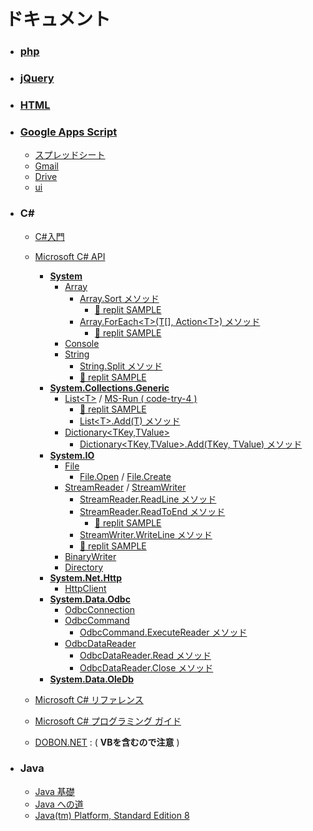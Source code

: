 # ドキュメント

- ### [php](https://www.php.net/manual/ja/)
- ### [jQuery](https://api.jquery.com/)
- ### [HTML](http://www.htmq.com/html/)
- ### [Google Apps Script](https://developers.google.com/apps-script/reference)
  - [スプレッドシート](https://developers.google.com/apps-script/reference/spreadsheet/spreadsheet-app)
  - [Gmail](https://developers.google.com/apps-script/reference/gmail/gmail-app)
  - [Drive](https://developers.google.com/apps-script/reference/drive/drive-app)
  - [ui](https://developers.google.com/apps-script/reference/base/ui)
- ### C#
  - [C#入門](https://www.tohoho-web.com/ex/c-sharp.html)
  - [Microsoft C# API](https://learn.microsoft.com/ja-jp/dotnet/api/?view=net-6.0)
    - [**System**](https://learn.microsoft.com/ja-jp/dotnet/api/system?view=net-6.0)
      - [Array](https://learn.microsoft.com/ja-jp/dotnet/api/system.array?view=net-6.0)
        - [Array.Sort メソッド](https://learn.microsoft.com/ja-jp/dotnet/api/system.array.sort?view=net-6.0)
          - [📕 replit SAMPLE](https://replit.com/@sworc/array-sort#Program.cs)
        - [Array.ForEach&lt;T&gt;(T[], Action&lt;T&gt;) メソッド](https://learn.microsoft.com/ja-jp/dotnet/api/system.array.foreach?view=net-6.0)
          - [📕 replit SAMPLE](https://replit.com/@sworc/array-foreach#Program.cs)
      - [Console](https://learn.microsoft.com/ja-jp/dotnet/api/system.console?view=net-6.0)
      - [String](https://learn.microsoft.com/ja-jp/dotnet/api/system.string?view=net-6.0)
        - [String.Split メソッド](https://learn.microsoft.com/ja-jp/dotnet/api/system.string.split?view=net-6.0)
        - [📕 replit SAMPLE](https://replit.com/@sworc/string-split#Program.cs)
    - [**System.Collections.Generic**](https://learn.microsoft.com/ja-jp/dotnet/api/system.collections.generic?view=net-6.0)
      - [List&lt;T&gt;](https://learn.microsoft.com/ja-jp/dotnet/api/system.collections.generic.list-1?view=net-6.0) / [MS-Run ( code-try-4 )](https://learn.microsoft.com/ja-jp/dotnet/api/system.collections.generic.list-1?view=net-6.0#code-try-4)
        - [📕 replit SAMPLE](https://replit.com/@sworc/list-generic#Program.cs)
        - [List&lt;T&gt;.Add(T) メソッド](https://learn.microsoft.com/ja-jp/dotnet/api/system.collections.generic.list-1.add?view=net-6.0)
      - [Dictionary&lt;TKey,TValue&gt;](https://learn.microsoft.com/ja-jp/dotnet/api/system.collections.generic.dictionary-2?view=net-6.0)
        - [Dictionary&lt;TKey,TValue&gt;.Add(TKey, TValue) メソッド](https://learn.microsoft.com/ja-jp/dotnet/api/system.collections.generic.dictionary-2.add?view=net-6.0)
    - [**System.IO**](https://learn.microsoft.com/ja-jp/dotnet/api/system.io?view=net-6.0)
      - [File](https://learn.microsoft.com/ja-jp/dotnet/api/system.io.file?view=net-6.0)
        - [File.Open](https://learn.microsoft.com/ja-jp/dotnet/api/system.io.file.open?view=net-6.0) / [File.Create](https://learn.microsoft.com/ja-jp/dotnet/api/system.io.file.create?view=net-6.0)
      - [StreamReader](https://learn.microsoft.com/ja-jp/dotnet/api/system.io.streamreader?view=net-6.0) / [StreamWriter](https://learn.microsoft.com/ja-jp/dotnet/api/system.io.streamwriter?view=net-6.0)
        - [StreamReader.ReadLine メソッド](https://learn.microsoft.com/ja-jp/dotnet/api/system.io.streamreader.readline?view=net-6.0)
        - [StreamReader.ReadToEnd メソッド](https://learn.microsoft.com/ja-jp/dotnet/api/system.io.streamreader.readtoend?view=net-6.0)
          - [📕 replit SAMPLE](https://replit.com/@sworc/cs-con-text-reader?v=1#Program.cs)
        - [StreamWriter.WriteLine メソッド](https://learn.microsoft.com/ja-jp/dotnet/api/system.io.streamwriter.writeline?view=net-6.0)
        - [📕 replit SAMPLE](https://replit.com/@sworc/cs-con-stream-reader#Program.cs)
      - [BinaryWriter](https://learn.microsoft.com/ja-jp/dotnet/api/system.io.binarywriter?view=net-6.0)
      - [Directory](https://learn.microsoft.com/ja-jp/dotnet/api/system.io.directory?view=net-6.0)
    - [**System.Net.Http**](https://learn.microsoft.com/ja-jp/dotnet/api/system.net.http?view=net-6.0)
      - [HttpClient](https://learn.microsoft.com/ja-jp/dotnet/api/system.net.http.httpclient?view=net-6.0)
    - [**System.Data.Odbc**](https://learn.microsoft.com/ja-jp/dotnet/api/system.data.odbc?view=dotnet-plat-ext-6.0)
      - [OdbcConnection](https://learn.microsoft.com/ja-jp/dotnet/api/system.data.odbc.odbcconnection?view=dotnet-plat-ext-6.0)
      - [OdbcCommand](https://learn.microsoft.com/ja-jp/dotnet/api/system.data.odbc.odbccommand?view=dotnet-plat-ext-6.0)
        - [OdbcCommand.ExecuteReader メソッド](https://learn.microsoft.com/ja-jp/dotnet/api/system.data.odbc.odbccommand.executereader?view=dotnet-plat-ext-6.0)
      - [OdbcDataReader](https://learn.microsoft.com/ja-jp/dotnet/api/system.data.odbc.odbcdatareader?view=dotnet-plat-ext-6.0)
        - [OdbcDataReader.Read メソッド](https://learn.microsoft.com/ja-jp/dotnet/api/system.data.odbc.odbcdatareader.read?view=dotnet-plat-ext-6.0)
        - [OdbcDataReader.Close メソッド](https://learn.microsoft.com/ja-jp/dotnet/api/system.data.odbc.odbcdatareader.close?view=dotnet-plat-ext-6.0)
    - [**System.Data.OleDb**](https://learn.microsoft.com/ja-jp/dotnet/api/system.data.oledb?view=dotnet-plat-ext-6.0)
  
  - [Microsoft C# リファレンス](https://docs.microsoft.com/ja-jp/dotnet/csharp/language-reference/)
  - [Microsoft C# プログラミング ガイド](https://docs.microsoft.com/ja-jp/dotnet/csharp/programming-guide/)
  - [DOBON.NET](http://dobon.net/vb/dotnet/internet/index.html) : ( **VBを含むので注意** )
- ### Java
  - [Java 基礎](https://java-code.jp/)
  - [Java への道](http://www.javaroad.jp/)
  - [Java(tm) Platform, Standard Edition 8](https://docs.oracle.com/javase/jp/8/docs/api/)
